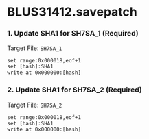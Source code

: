 # BLUS31412.savepatch

### 1. Update SHA1 for SH7SA_1 (Required)

Target File: `SH7SA_1`

```
set range:0x000018,eof+1
set [hash]:SHA1
write at 0x000000:[hash]
```

### 2. Update SHA1 for SH7SA_2 (Required)

Target File: `SH7SA_2`

```
set range:0x000018,eof+1
set [hash]:SHA1
write at 0x000000:[hash]
```

